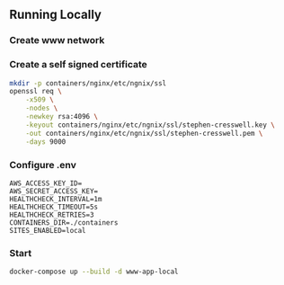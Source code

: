 ## Running Locally

### Create www network

### Create a self signed certificate

```bash
mkdir -p containers/nginx/etc/ngnix/ssl
openssl req \
    -x509 \
    -nodes \
    -newkey rsa:4096 \
    -keyout containers/nginx/etc/ngnix/ssl/stephen-cresswell.key \
    -out containers/nginx/etc/ngnix/ssl/stephen-cresswell.pem \
    -days 9000
```

### Configure .env

```
AWS_ACCESS_KEY_ID=
AWS_SECRET_ACCESS_KEY=
HEALTHCHECK_INTERVAL=1m
HEALTHCHECK_TIMEOUT=5s
HEALTHCHECK_RETRIES=3
CONTAINERS_DIR=./containers
SITES_ENABLED=local
```

### Start
```bash
docker-compose up --build -d www-app-local
